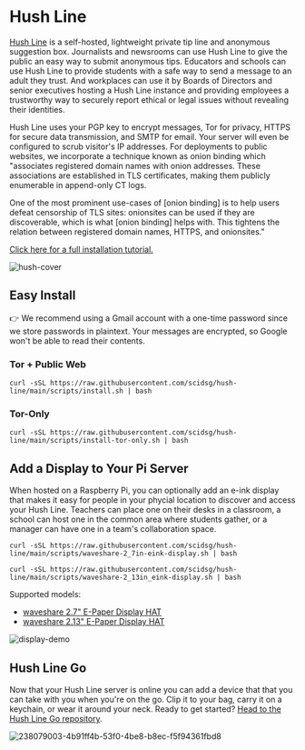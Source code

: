 # Hush Line
[Hush Line](https://hushline.app) is a self-hosted, lightweight private tip line and anonymous suggestion box. Journalists and newsrooms can use Hush Line to give the public an easy way to submit anonymous tips. Educators and schools can use Hush Line to provide students with a safe way to send a message to an adult they trust. And workplaces can use it by Boards of Directors and senior executives hosting a Hush Line instance and providing employees a trustworthy way to securely report ethical or legal issues without revealing their identities.

Hush Line uses your PGP key to encrypt messages, Tor for privacy, HTTPS for secure data transmission, and SMTP for email. Your server will even be configured to scrub visitor's IP addresses. For deployments to public websites, we incorporate a technique known as onion binding which "associates registered domain names with onion addresses. These associations are established in TLS certificates, making them publicly enumerable in append-only CT logs.

One of the most prominent use-cases of [onion binding] is to help users defeat censorship of TLS sites: onionsites can be used if they are discoverable, which is what [onion binding] helps with. This tightens the relation between registered domain names, HTTPS, and onionsites."

[Click here for a full installation tutorial.](https://scidsg.medium.com/installing-and-configuring-hush-line-on-a-raspberry-pi-daefc3865020)

![hush-cover](https://github.com/scidsg/hush-line/assets/28545431/fe633078-8c93-4953-9de7-b02b5a229c27)

## Easy Install
👉 We recommend using a Gmail account with a one-time password since we store passwords in plaintext.
Your messages are encrypted, so Google won't be able to read their contents.

### Tor + Public Web
```
curl -sSL https://raw.githubusercontent.com/scidsg/hush-line/main/scripts/install.sh | bash
```

### Tor-Only
```
curl -sSL https://raw.githubusercontent.com/scidsg/hush-line/main/scripts/install-tor-only.sh | bash
```

## Add a Display to Your Pi Server
When hosted on a Raspberry Pi, you can optionally add an e-ink display that makes it easy for people in your phycial location to discover and access your Hush Line. Teachers can place one on their desks in a classroom, a school can host one in the common area where students gather, or a manager can have one in a team's collaboration space. 

```
curl -sSL https://raw.githubusercontent.com/scidsg/hush-line/main/scripts/waveshare-2_7in-eink-display.sh | bash
```
```
curl -sSL https://raw.githubusercontent.com/scidsg/hush-line/main/scripts/waveshare-2_13in_eink-display.sh | bash
```

Supported models:
* [waveshare 2.7" E-Paper Display HAT](https://www.waveshare.com/2.7inch-e-paper-hat.htm)
* [waveshare 2.13" E-Paper Display HAT](https://www.waveshare.com/product/raspberry-pi/displays/e-paper/2.13inch-e-paper-hat.htm)

![display-demo](https://github.com/scidsg/hush-line/assets/28545431/ffa0b88d-7b6d-42c1-9323-3fc581b9552d)

## Hush Line Go
Now that your Hush Line server is online you can add a device that that you can take with you when you're on the go. Clip it to your bag, carry it on a keychain, or wear it around your neck. Ready to get started? [Head to the Hush Line Go repository](https://github.com/scidsg/hush-line-go/tree/main).

![238079003-4b91ff4b-53f0-4be8-b8ec-f5f94361fbd8](https://github.com/scidsg/hush-line/assets/28545431/a88fb6cf-c6f1-4e75-9f0a-af59def365cc)
